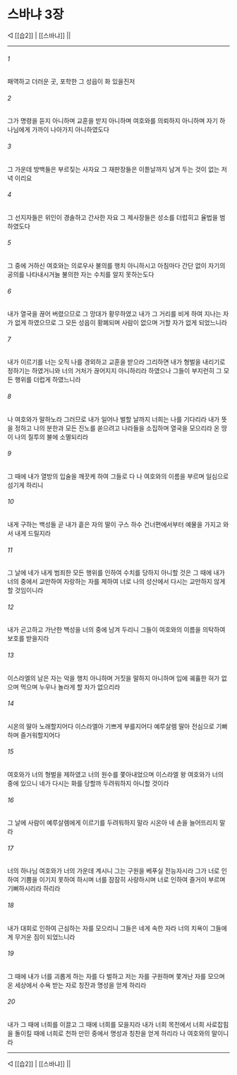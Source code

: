﻿# 스바냐 3장

◁ [[습2]] | [[스바냐]] ||
***

###### 1
패역하고 더러운 곳, 포학한 그 성읍이 화 있을진저

###### 2
그가 명령을 듣지 아니하며 교훈을 받지 아니하며 여호와를 의뢰하지 아니하며 자기 하나님에게 가까이 나아가지 아니하였도다

###### 3
그 가운데 방백들은 부르짖는 사자요 그 재판장들은 이튿날까지 남겨 두는 것이 없는 저녁 이리요

###### 4
그 선지자들은 위인이 경솔하고 간사한 자요 그 제사장들은 성소를 더럽히고 율법을 범하였도다

###### 5
그 중에 거하신 여호와는 의로우사 불의를 행치 아니하시고 아침마다 간단 없이 자기의 공의를 나타내시거늘 불의한 자는 수치를 알지 못하는도다

###### 6
내가 열국을 끊어 버렸으므로 그 망대가 황무하였고 내가 그 거리를 비게 하여 지나는 자가 없게 하였으므로 그 모든 성읍이 황폐되며 사람이 없으며 거할 자가 없게 되었느니라

###### 7
내가 이르기를 너는 오직 나를 경외하고 교훈을 받으라 그리하면 내가 형벌을 내리기로 정하기는 하였거니와 너의 거처가 끊어지지 아니하리라 하였으나 그들이 부지런히 그 모든 행위를 더럽게 하였느니라

###### 8
나 여호와가 말하노라 그러므로 내가 일어나 벌할 날까지 너희는 나를 기다리라 내가 뜻을 정하고 나의 분한과 모든 진노를 쏟으려고 나라들을 소집하며 열국을 모으리라 온 땅이 나의 질투의 불에 소멸되리라

###### 9
그 때에 내가 열방의 입술을 깨끗케 하여 그들로 다 나 여호와의 이름을 부르며 일심으로 섬기게 하리니

###### 10
내게 구하는 백성들 곧 내가 흩은 자의 딸이 구스 하수 건너편에서부터 예물을 가지고 와서 내게 드릴지라

###### 11
그 날에 네가 내게 범죄한 모든 행위를 인하여 수치를 당하지 아니할 것은 그 때에 내가 너의 중에서 교만하여 자랑하는 자를 제하여 너로 나의 성산에서 다시는 교만하지 않게 할 것임이니라

###### 12
내가 곤고하고 가난한 백성을 너의 중에 남겨 두리니 그들이 여호와의 이름을 의탁하여 보호를 받을지라

###### 13
이스라엘의 남은 자는 악을 행치 아니하며 거짓을 말하지 아니하며 입에 궤휼한 혀가 없으며 먹으며 누우나 놀라게 할 자가 없으리라

###### 14
시온의 딸아 노래할지어다 이스라엘아 기쁘게 부를지어다 예루살렘 딸아 전심으로 기뻐하며 즐거워할지어다

###### 15
여호와가 너의 형벌을 제하였고 너의 원수를 쫓아내었으며 이스라엘 왕 여호와가 너의 중에 있으니 네가 다시는 화를 당할까 두려워하지 아니할 것이라

###### 16
그 날에 사람이 예루살렘에게 이르기를 두려워하지 말라 시온아 네 손을 늘어뜨리지 말라

###### 17
너의 하나님 여호와가 너의 가운데 계시니 그는 구원을 베푸실 전능자시라 그가 너로 인하여 기쁨을 이기지 못하여 하시며 너를 잠잠히 사랑하시며 너로 인하여 즐거이 부르며 기뻐하시리라 하리라

###### 18
내가 대회로 인하여 근심하는 자를 모으리니 그들은 네게 속한 자라 너의 치욕이 그들에게 무거운 짐이 되었느니라

###### 19
그 때에 내가 너를 괴롭게 하는 자를 다 벌하고 저는 자를 구원하며 쫓겨난 자를 모으며 온 세상에서 수욕 받는 자로 칭잔과 명성을 얻게 하리라

###### 20
내가 그 때에 너희를 이끌고 그 때에 너희를 모을지라 내가 너희 목전에서 너희 사로잡힘을 돌이킬 때에 너희로 천하 만민 중에서 명성과 칭찬을 얻게 하리라 나 여호와의 말이니라

***
◁ [[습2]] | [[스바냐]] ||